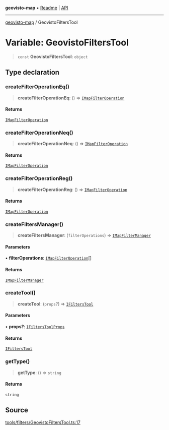 **geovisto-map** • [Readme](../README.md) \| [API](../globals.md)

***

[geovisto-map](../README.md) / GeovistoFiltersTool

# Variable: GeovistoFiltersTool

> `const` **GeovistoFiltersTool**: `object`

## Type declaration

### createFilterOperationEq()

> **createFilterOperationEq**: () => [`IMapFilterOperation`](../interfaces/IMapFilterOperation.md)

#### Returns

[`IMapFilterOperation`](../interfaces/IMapFilterOperation.md)

### createFilterOperationNeq()

> **createFilterOperationNeq**: () => [`IMapFilterOperation`](../interfaces/IMapFilterOperation.md)

#### Returns

[`IMapFilterOperation`](../interfaces/IMapFilterOperation.md)

### createFilterOperationReg()

> **createFilterOperationReg**: () => [`IMapFilterOperation`](../interfaces/IMapFilterOperation.md)

#### Returns

[`IMapFilterOperation`](../interfaces/IMapFilterOperation.md)

### createFiltersManager()

> **createFiltersManager**: (`filterOperations`) => [`IMapFilterManager`](../interfaces/IMapFilterManager.md)

#### Parameters

• **filterOperations**: [`IMapFilterOperation`](../interfaces/IMapFilterOperation.md)[]

#### Returns

[`IMapFilterManager`](../interfaces/IMapFilterManager.md)

### createTool()

> **createTool**: (`props`?) => [`IFiltersTool`](../interfaces/IFiltersTool.md)

#### Parameters

• **props?**: [`IFiltersToolProps`](../type-aliases/IFiltersToolProps.md)

#### Returns

[`IFiltersTool`](../interfaces/IFiltersTool.md)

### getType()

> **getType**: () => `string`

#### Returns

`string`

## Source

[tools/filters/GeovistoFiltersTool.ts:17](https://github.com/geovisto/geovisto-map/blob/5ee2cb5d45c19062fc8fc6beefa2848c076518b6/src/tools/filters/GeovistoFiltersTool.ts#L17)
